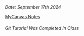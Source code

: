*Date: September 17th 2024*

[MyCanvas Notes](https://mycanvas.mohawkcollege.ca/courses/107218/files/20633688?module_item_id=5794370)
###### Git Tutorial Was Completed In Class

